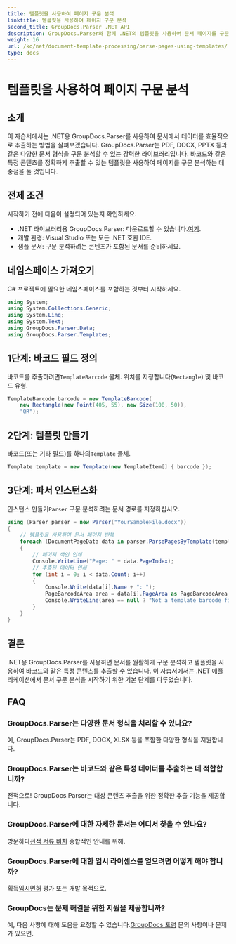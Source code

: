 ```yaml
---
title: 템플릿을 사용하여 페이지 구문 분석
linktitle: 템플릿을 사용하여 페이지 구문 분석
second_title: GroupDocs.Parser .NET API
description: GroupDocs.Parser와 함께 .NET의 템플릿을 사용하여 문서 페이지를 구문 분석하는 방법을 알아보세요. 귀하의 애플리케이션에 맞는 특정 콘텐츠를 효율적으로 추출하세요.
weight: 16
url: /ko/net/document-template-processing/parse-pages-using-templates/
type: docs
---
```

# 템플릿을 사용하여 페이지 구문 분석

## 소개
이 자습서에서는 .NET용 GroupDocs.Parser를 사용하여 문서에서 데이터를 효율적으로 추출하는 방법을 살펴보겠습니다. GroupDocs.Parser는 PDF, DOCX, PPTX 등과 같은 다양한 문서 형식을 구문 분석할 수 있는 강력한 라이브러리입니다. 바코드와 같은 특정 콘텐츠를 정확하게 추출할 수 있는 템플릿을 사용하여 페이지를 구문 분석하는 데 중점을 둘 것입니다.
## 전제 조건
시작하기 전에 다음이 설정되어 있는지 확인하세요.
-  .NET 라이브러리용 GroupDocs.Parser: 다운로드할 수 있습니다.[여기](https://releases.groupdocs.com/parser/net/).
- 개발 환경: Visual Studio 또는 모든 .NET 호환 IDE.
- 샘플 문서: 구문 분석하려는 콘텐츠가 포함된 문서를 준비하세요.

## 네임스페이스 가져오기
C# 프로젝트에 필요한 네임스페이스를 포함하는 것부터 시작하세요.
```csharp
using System;
using System.Collections.Generic;
using System.Linq;
using System.Text;
using GroupDocs.Parser.Data;
using GroupDocs.Parser.Templates;
```
## 1단계: 바코드 필드 정의
 바코드를 추출하려면`TemplateBarcode` 물체. 위치를 지정합니다(`Rectangle`) 및 바코드 유형.
```csharp
TemplateBarcode barcode = new TemplateBarcode(
    new Rectangle(new Point(405, 55), new Size(100, 50)),
    "QR");
```
## 2단계: 템플릿 만들기
 바코드(또는 기타 필드)를 하나의`Template` 물체.
```csharp
Template template = new Template(new TemplateItem[] { barcode });
```
## 3단계: 파서 인스턴스화
 인스턴스 만들기`Parser` 구문 분석하려는 문서 경로를 지정하십시오.
```csharp
using (Parser parser = new Parser("YourSampleFile.docx"))
{
    // 템플릿을 사용하여 문서 페이지 반복
    foreach (DocumentPageData data in parser.ParsePagesByTemplate(template))
    {
        // 페이지 색인 인쇄
        Console.WriteLine("Page: " + data.PageIndex);
        // 추출된 데이터 인쇄
        for (int i = 0; i < data.Count; i++)
        {
            Console.Write(data[i].Name + ": ");
            PageBarcodeArea area = data[i].PageArea as PageBarcodeArea;
            Console.WriteLine(area == null ? "Not a template barcode field" : area.Value);
        }
    }
}
```

## 결론
.NET용 GroupDocs.Parser를 사용하면 문서를 원활하게 구문 분석하고 템플릿을 사용하여 바코드와 같은 특정 콘텐츠를 추출할 수 있습니다. 이 자습서에서는 .NET 애플리케이션에서 문서 구문 분석을 시작하기 위한 기본 단계를 다루었습니다.

## FAQ
### GroupDocs.Parser는 다양한 문서 형식을 처리할 수 있나요?
예, GroupDocs.Parser는 PDF, DOCX, XLSX 등을 포함한 다양한 형식을 지원합니다.
### GroupDocs.Parser는 바코드와 같은 특정 데이터를 추출하는 데 적합합니까?
전적으로! GroupDocs.Parser는 대상 콘텐츠 추출을 위한 정확한 추출 기능을 제공합니다.
### GroupDocs.Parser에 대한 자세한 문서는 어디서 찾을 수 있나요?
 방문하다[선적 서류 비치](https://tutorials.groupdocs.com/parser/net/) 종합적인 안내를 위해.
### GroupDocs.Parser에 대한 임시 라이센스를 얻으려면 어떻게 해야 합니까?
 획득[임시면허](https://purchase.groupdocs.com/temporary-license/) 평가 또는 개발 목적으로.
### GroupDocs는 문제 해결을 위한 지원을 제공합니까?
 예, 다음 사항에 대해 도움을 요청할 수 있습니다.[GroupDocs 포럼](https://forum.groupdocs.com/c/parser/17) 문의 사항이나 문제가 있으면.